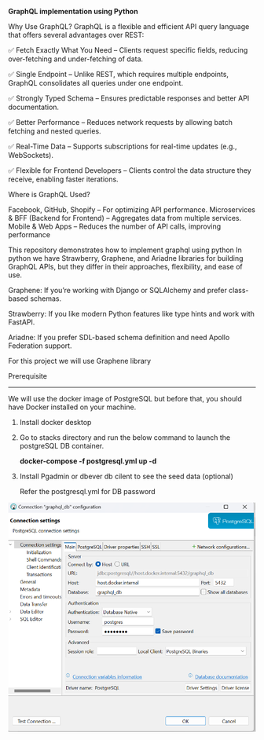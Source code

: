 **GraphQL implementation using Python**

Why Use GraphQL?
GraphQL is a flexible and efficient API query language that offers several advantages over REST:

✅ Fetch Exactly What You Need – Clients request specific fields, reducing over-fetching and under-fetching of data.

✅ Single Endpoint – Unlike REST, which requires multiple endpoints, GraphQL consolidates all queries under one endpoint.

✅ Strongly Typed Schema – Ensures predictable responses and better API documentation.

✅ Better Performance – Reduces network requests by allowing batch fetching and nested queries.

✅ Real-Time Data – Supports subscriptions for real-time updates (e.g., WebSockets).

✅ Flexible for Frontend Developers – Clients control the data structure they receive, enabling faster iterations.

Where is GraphQL Used?

Facebook, GitHub, Shopify – For optimizing API performance.
Microservices & BFF (Backend for Frontend) – Aggregates data from multiple services.
Mobile & Web Apps – Reduces the number of API calls, improving performance

This repository demonstrates how to implement graphql using python
In python we have Strawberry, Graphene, and Ariadne libraries for building GraphQL APIs, but they differ in their approaches, flexibility, and ease of use.

Graphene: If you’re working with Django or SQLAlchemy and prefer class-based schemas.

Strawberry: If you like modern Python features like type hints and work with FastAPI.

Ariadne: If you prefer SDL-based schema definition and need Apollo Federation support.

For this project we will use Graphene library

Prerequisite
*********************************
We will use the docker image of PostgreSQL but before that, you should have ​Docker installed on your machine.
1. Install docker desktop
2. Go to stacks directory and run the below command to launch the postgreSQL DB container.
    
   **docker-compose -f postgresql.yml up -d**
3. Install Pgadmin or dbever db cilent to see the seed data (optional)
   
   Refer the postgresql.yml for DB password


![img.png](img.png)
